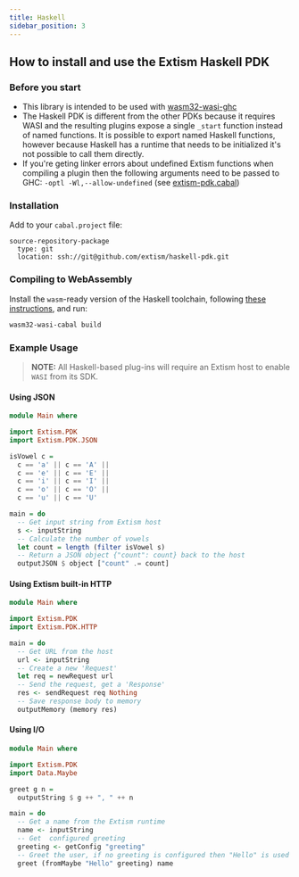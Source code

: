 ```yaml
---
title: Haskell
sidebar_position: 3
---
```


## How to install and use the Extism Haskell PDK

### Before you start

- This library is intended to be used with [wasm32-wasi-ghc](https://gitlab.haskell.org/ghc/ghc-wasm-meta)
- The Haskell PDK is different from the other PDKs because it requires WASI and the resulting plugins expose a 
  single `_start` function instead of named functions.  It is possible to export named Haskell functions, 
  however because Haskell has a runtime that needs to be initialized it's not possible to call them directly.
- If you're geting linker errors about undefined Extism functions when compiling a plugin then the following 
  arguments need to be passed to GHC: `-optl -Wl,--allow-undefined`
  (see [extism-pdk.cabal](https://github.com/extism/haskell-pdk/tree/main/extism-pdk.cabal))

### Installation

Add to your `cabal.project` file:

```
source-repository-package
  type: git
  location: ssh://git@github.com/extism/haskell-pdk.git
```

### Compiling to WebAssembly

Install the `wasm`-ready version of the Haskell toolchain, following [these instructions](https://gitlab.haskell.org/ghc/ghc-wasm-meta), and run:

```sh
wasm32-wasi-cabal build
```

### Example Usage

> **NOTE:** All Haskell-based plug-ins will require an Extism host to enable `WASI` from its SDK.

#### Using JSON

```haskell title=CountVowels.hs
module Main where

import Extism.PDK
import Extism.PDK.JSON

isVowel c = 
  c == 'a' || c == 'A' ||
  c == 'e' || c == 'E' ||
  c == 'i' || c == 'I' ||
  c == 'o' || c == 'O' ||
  c == 'u' || c == 'U'

main = do
  -- Get input string from Extism host
  s <- inputString
  -- Calculate the number of vowels
  let count = length (filter isVowel s)
  -- Return a JSON object {"count": count} back to the host
  outputJSON $ object ["count" .= count]
```

#### Using Extism built-in HTTP

```haskell title=HTTPGet.hs
module Main where

import Extism.PDK
import Extism.PDK.HTTP

main = do
  -- Get URL from the host
  url <- inputString
  -- Create a new 'Request'
  let req = newRequest url
  -- Send the request, get a 'Response'
  res <- sendRequest req Nothing
  -- Save response body to memory
  outputMemory (memory res)
```

#### Using I/O

```haskell title=Hello.hs
module Main where

import Extism.PDK
import Data.Maybe

greet g n =
  outputString $ g ++ ", " ++ n

main = do
  -- Get a name from the Extism runtime
  name <- inputString
  -- Get  configured greeting
  greeting <- getConfig "greeting"
  -- Greet the user, if no greeting is configured then "Hello" is used
  greet (fromMaybe "Hello" greeting) name
```
